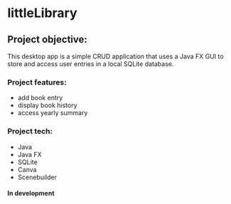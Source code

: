 # littleLibrary

## Project objective: 
This desktop app is a simple CRUD application that uses a Java FX GUI to store and access user entries in a local SQLite database. 

### Project features:
- add book entry
- display book history
- access yearly summary

### Project tech:
- Java
- Java FX
- SQLite
- Canva
- Scenebuilder

#### In development
